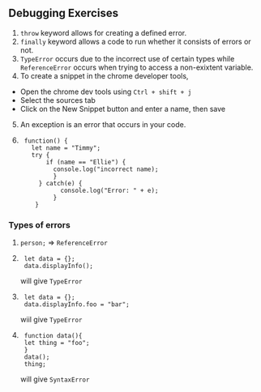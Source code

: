 ## Debugging Exercises

1. `throw` keyword allows for creating a defined error.
2. `finally` keyword allows a code to run whether it consists of errors or not.
3. `TypeError` occurs due to the incorrect use of certain types while `ReferenceError` occurs when trying to access a non-exixtent variable.
4. To create a snippet in the chrome developer tools, 
  - Open the chrome dev tools using `Ctrl + shift + j`
  - Select the sources tab
  - Click on the New Snippet button and enter a name, then save
5. An exception is an error that occurs in your code.
6. ```
    function() {
      let name = "Timmy";
      try {
          if (name == "Ellie") {
            console.log("incorrect name);
            }
        } catch(e) {
              console.log("Error: " + e);
            }
       }
      ```
       
  ### Types of errors
1. `person;` => `ReferenceError`
2. ```
    let data = {};
    data.displayInfo();
    ```
    will give `TypeError`
3. ```
    let data = {};
    data.displayInfo.foo = "bar";
   ```
   wiil give `TypeError`
4. ```
    function data(){
    let thing = "foo";
    }
    data();
    thing;
   ```
    will give `SyntaxError`
